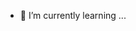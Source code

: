 - 🌱 I’m currently learning ...

<!---
ekawarni/ekawarni is a ✨ special ✨ repository because its `README.md` (this file) appears on your GitHub profile.
You can click the Preview link to take a look at your changes.
--->
